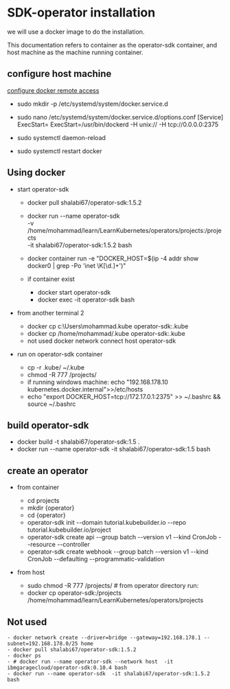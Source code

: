 # SDK-operator installation
we will use a docker image to do the installation.

This documentation refers to container as the operator-sdk container, and host machine as the machine running container.   

## configure host machine
[configure docker remote access](https://dockerlabs.collabnix.com/beginners/components/daemon/access-daemon-externally.html)
- sudo mkdir -p /etc/systemd/system/docker.service.d
- sudo nano /etc/systemd/system/docker.service.d/options.conf
  [Service]
  ExecStart=
  ExecStart=/usr/bin/dockerd -H unix:// -H tcp://0.0.0.0:2375
  
- sudo systemctl daemon-reload
- sudo systemctl restart docker

## Using docker
- start operator-sdk
    - docker pull shalabi67/operator-sdk:1.5.2
    - docker run --name operator-sdk \
        -v /home/mohammad/learn/LearnKubernetes/operators/projects:/projects \
        -it shalabi67/operator-sdk:1.5.2 bash
    - docker container run -e "DOCKER_HOST=$(ip -4 addr show docker0 | grep -Po 'inet \K[\d.]+')"

    - if container exist
        - docker start operator-sdk
        - docker exec -it operator-sdk  bash

- from another terminal 2
    - docker cp c:\Users\mohammad\.kube operator-sdk:.kube
    - docker cp /home/mohammad/.kube operator-sdk:.kube
    - not used docker network connect  host operator-sdk

- run on operator-sdk container
    - cp -r .kube/ ~/.kube
    - chmod -R 777 /projects/
    - if running windows machine: echo "192.168.178.10   kubernetes.docker.internal">>/etc/hosts
    - echo "export DOCKER_HOST=tcp://172.17.0.1:2375" >> ~/.bashrc && source ~/.bashrc

## build operator-sdk
- docker build -t shalabi67/operator-sdk:1.5 .
- docker run --name operator-sdk -it shalabi67/operator-sdk:1.5 bash

## create an operator
- from container
    - cd projects
    - mkdir {operator}
    - cd {operator}
    - operator-sdk init --domain tutorial.kubebuilder.io --repo tutorial.kubebuilder.io/project
    - operator-sdk create api --group batch --version v1 --kind CronJob --resource --controller
    - operator-sdk create webhook --group batch --version v1 --kind CronJob --defaulting --programmatic-validation    

- from host
  - sudo chmod -R 777 /projects/  # from operator directory run:
  - docker cp operator-sdk:/projects /home/mohammad/learn/LearnKubernetes/operators/projects

## Not used
    - docker network create --driver=bridge --gateway=192.168.178.1 --subnet=192.168.178.0/25 home
    - docker pull shalabi67/operator-sdk:1.5.2
    - docker ps
    - # docker run --name operator-sdk --network host  -it ibmgaragecloud/operator-sdk:0.10.4 bash
    - docker run --name operator-sdk  -it shalabi67/operator-sdk:1.5.2 bash